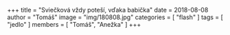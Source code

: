 +++
title = "Sviečková vždy poteší, vďaka babička"
date = 2018-08-08
author = "Tomáš"
image = "img/180808.jpg"
categories = [ "flash" ]
tags = [ "jedlo" ]
members = [ "Tomáš", "Anežka" ]
+++

